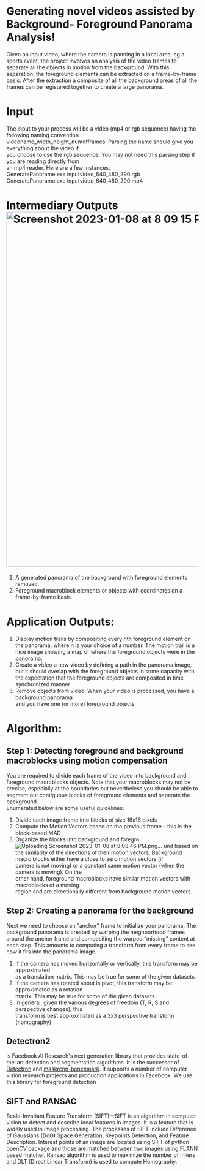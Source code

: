 # Generating novel videos assisted by Background-  Foreground Panorama Analysis!

Given an input video, where the camera is panning in a local area, eg a sports event, the project involves an analysis of the video frames to separate all the objects in motion from the background. With this  separation, the foreground elements can be extracted on a frame-by-frame basis. After the extraction a composite of all the background areas of all the frames can be registered together to create a large panorama.


# Input

The input to your process will be a video (mp4 or rgb sequence) having the following naming convention  
videoname_width_height_numofframes. Parsing the name should give you everything about the video if  
you choose to use the rgb sequence. You may not need this parsing step if you are reading directly from  
an mp4 reader. Here are a few instances.  
GeneratePanorame.exe inputvideo_640_480_290.rgb  
GeneratePanorame.exe inputvideo_640_480_290.mp4

# Intermediary Outputs<img width="927" alt="Screenshot 2023-01-08 at 8 09 15 PM" src="https://user-images.githubusercontent.com/20672326/211239787-bb2da187-ada7-45df-8a43-7325ecdfd3d8.png">


1. A generated panorama of the background with foreground elements removed.
2. Foreground macroblock elements or objects with coordinates on a frame-by-frame basis.

# Application Outputs:

1. Display motion trails by compositing every nth foreground element on the panorama, where n is  your choice of a number. The motion trail is a nice image showing a map of where the foreground  objects were in the panorama.
2. Create a video a  new video  by defining a path in the panorama image, but it should overlap with the foreground objects in some capacity with the expectation that the foreground objects are composited in time synchronized manner
3. Remove objects from video: When your video is processed, you have a background panorama  
and you have one (or more) foreground objects

# Algorithm:
## Step 1: Detecting foreground and background macroblocks using motion compensation  
You are required to divide each frame of the video into  background  and  foreground  macroblocks objects. Note that your macroblocks may not be precise, especially at the boundaries but nevertheless you should be able to segment out contiguous blocks of foreground elements and separate the background.  
Enumerated below are some useful guidelines:  
1.  Divide each image frame into blocks of size 16x16 pixels  
2.  Compute the Motion Vectors based on the previous frame – this is the block-based MAD 
3.  Organize the blocks into background and foregro![Uploading Screenshot 2023-01-08 at 8.08.46 PM.png…]()
und based on the similarity of the directions of their motion vectors. Background macro blocks either have a close to zero motion vectors (if  
camera is not moving) or a constant same motion vector (when the camera is moving). On the  
other hand, foreground macroblocks have similar motion vectors with macroblocks of a moving  
region and are directionally different from background motion vectors. 
## Step 2: Creating a panorama for the background  
Next we need to choose an “anchor” frame to initialize your panorama. The background panorama is created by warping the neighborhood frames around the anchor frame and compositing the warped “missing” content at each step. This amounts to computing a  transform  from every frame to see how it fits into the panorama image.  
1.  If the camera has moved horizontally or vertically, this transform may be approximated  
as a translation matrix. This may be true for some of the given datasets.  
2.  If the camera has rotated about is pivot, this transform may be approximated as a rotation  
matrix. This may be true for some of the given datasets.  
3.  In general, given the various degrees of freedom (T, R, S and perspective changes), this  
transform is best approximated as a 3x3 perspective transform (homography)
## Detectron2 
is Facebook AI Research's next generation library that provides state-of-the-art detection and segmentation algorithms. It is the successor of [Detectron](https://github.com/facebookresearch/Detectron/) and [maskrcnn-benchmark](https://github.com/facebookresearch/maskrcnn-benchmark/). It supports a number of computer vision research projects and production applications in Facebook. We use this library for foreground detection
##  SIFT and RANSAC
Scale-Invariant Feature Transform (SIFT)—SIFT is an algorithm in computer vision to detect and describe local features in images. It is a feature that is widely used in image processing. The processes of SIFT include Difference of Gaussians (DoG) Space Generation, Keypoints Detection, and Feature Description. Interest points of an image are located using SIFT of python openCV package and those are matched between two images using FLANN based matcher. Ransac algorithm is used to maximize the number of inliers and DLT (Direct Linear Transform) is used to compute Homography.
